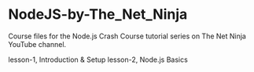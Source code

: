 # NodeJS-by-The_Net_Ninja

Course files for the Node.js Crash Course tutorial series on The Net Ninja YouTube channel.

lesson-1, Introduction & Setup
lesson-2, Node.js Basics
